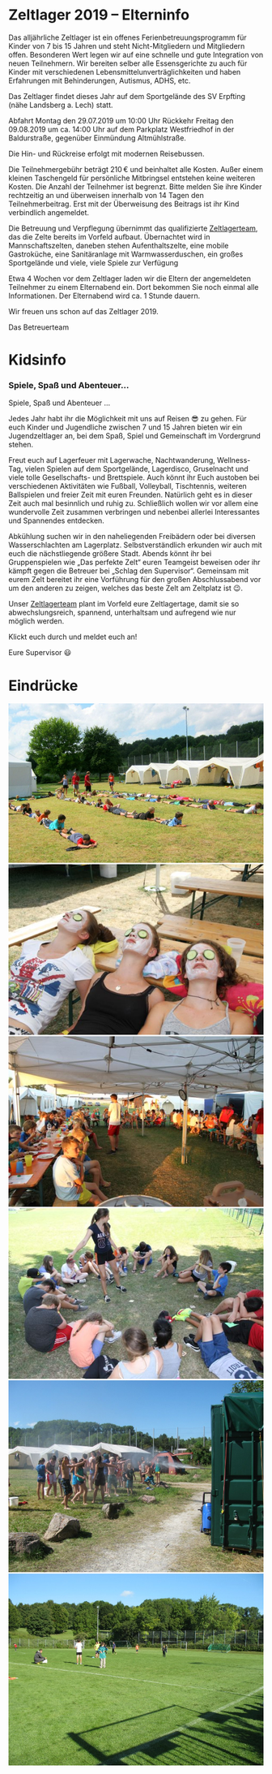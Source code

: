 # Zeltlager 2019 – Elterninfo

Das alljährliche Zeltlager ist ein offenes Ferienbetreuungsprogramm für Kinder von 7 bis 15 Jahren und steht Nicht-Mitgliedern und Mitgliedern offen. Besonderen Wert legen wir auf eine schnelle und gute Integration von neuen Teilnehmern. Wir bereiten selber alle Essensgerichte zu auch für Kinder mit verschiedenen Lebensmittelunverträglichkeiten und haben Erfahrungen mit Behinderungen, Autismus, ADHS, etc.

Das Zeltlager findet dieses Jahr auf dem Sportgelände des SV Erpfting (nähe Landsberg a. Lech) statt.

Abfahrt Montag den 29.07.2019 um 10:00 Uhr 
Rückkehr Freitag den 09.08.2019 um ca. 14:00 Uhr
auf dem Parkplatz Westfriedhof in der Baldurstraße, gegenüber Einmündung Altmühlstraße.

Die Hin- und Rückreise erfolgt mit modernen Reisebussen.

Die Teilnehmergebühr beträgt 210 € und beinhaltet alle Kosten. Außer einem kleinen Taschengeld für persönliche Mitbringsel entstehen keine weiteren Kosten. Die Anzahl der Teilnehmer ist begrenzt. Bitte melden Sie ihre Kinder rechtzeitig an und überweisen innerhalb von 14 Tagen den Teilnehmerbeitrag. Erst mit der Überweisung des Beitrags ist ihr Kind verbindlich angemeldet.

Die Betreuung und Verpflegung übernimmt das qualifizierte [Zeltlagerteam](ausstattung#team), das die Zelte bereits im Vorfeld aufbaut. Übernachtet wird in Mannschaftszelten, daneben stehen Aufenthaltszelte, eine mobile Gastroküche, eine Sanitäranlage mit Warmwasserduschen, ein großes Sportgelände und viele, viele Spiele zur Verfügung

Etwa 4 Wochen vor dem Zeltlager laden wir die Eltern der angemeldeten Teilnehmer zu einem Elternabend ein. Dort bekommen Sie noch einmal alle Informationen. Der Elternabend wird ca. 1 Stunde dauern.

Wir freuen uns schon auf das Zeltlager 2019.

Das Betreuerteam

# Kidsinfo

### Spiele, Spaß und Abenteuer…

Spiele, Spaß und Abenteuer …

Jedes Jahr habt ihr die Möglichkeit mit uns auf Reisen 😎 zu gehen. Für euch Kinder und Jugendliche zwischen 7 und 15 Jahren bieten wir ein Jugendzeltlager an, bei dem Spaß, Spiel und Gemeinschaft im Vordergrund stehen.

Freut euch auf Lagerfeuer mit Lagerwache, Nachtwanderung, Wellness-Tag, vielen Spielen auf dem Sportgelände, Lagerdisco, Gruselnacht und viele tolle Gesellschafts- und Brettspiele.
Auch könnt ihr Euch austoben bei verschiedenen Aktivitäten wie Fußball, Volleyball, Tischtennis, weiteren Ballspielen und freier Zeit mit euren Freunden. Natürlich geht es in dieser Zeit auch mal besinnlich und ruhig zu. Schließlich wollen wir vor allem eine wundervolle Zeit zusammen verbringen und nebenbei allerlei Interessantes und Spannendes entdecken.

Abkühlung suchen wir in den naheliegenden Freibädern oder bei diversen Wasserschlachten am Lagerplatz. Selbstverständlich erkunden wir auch mit euch die nächstliegende größere Stadt. Abends könnt ihr bei Gruppenspielen wie „Das perfekte Zelt“ euren Teamgeist beweisen oder ihr kämpft gegen die Betreuer bei „Schlag den Supervisor“. Gemeinsam mit eurem Zelt bereitet ihr eine Vorführung für den großen Abschlussabend vor um den anderen zu zeigen, welches das beste Zelt am Zeltplatz ist 😉.

Unser [Zeltlagerteam](ausstattung#team) plant im Vorfeld eure Zeltlagertage, damit sie so abwechslungsreich, spannend, unterhaltsam und aufregend wie nur möglich werden.

Klickt euch durch und meldet euch an!

Eure Supervisor 😃


# Eindrücke

<div class="row">
	<div class="col">
		<img src="/static/img/programm/SpieleSonne.jpg" alt="Menschenketten in der Sonne" class="responsive-image"
	</div>
	<div class="col">
		<img src="/static/img/programm/SpieleWellness.jpg" alt="Masken beim Wellness" class="responsive-image">
	</div>
</div>

<div class="row">
	<div class="col">
		<img src="/static/img/programm/SpieleUeabend.jpg" alt="Ü-Abend" class="responsive-image">
	</div>
	<div class="col">
		<img src="/static/img/programm/SpieleSchatten.jpg" alt="Werwolf im Schatten" class="responsive-image">
	</div>
</div>

<div class="row">
	<div class="col">
		<img src="/static/img/programm/SpieleWasser.jpg" alt="Wasserspiele zur Abkühlung an einem heißen Tag" class="responsive-image">
	</div>
	<div class="col">
		<img src="/static/img/programm/SpieleFussballplatz.jpg" alt="Fußball" class="responsive-image">
	</div>
</div>
